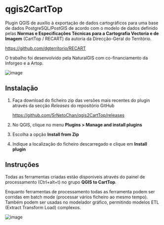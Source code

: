 # qgis2CartTop

Plugin QGIS de auxílio à exportação de dados cartográficos
para uma base de dados PostgreSQL/PostGIS de acordo com o modelo
de dados definido pelas **Normas e Especificações Técnicas para a
Cartografia Vectoria e de Imagem** (CartTop / RECART) da autoria da
Direcção-Geral do Território.

https://github.com/dgterritorio/RECART

O trabalho foi desenvolvido pela NaturalGIS com co-financiamento da Inforgeo e a Artop.

![image](https://user-images.githubusercontent.com/3607161/148868114-1dd07d95-eb57-4a6c-a5a2-64fbdb8b2f94.png)

## Instalação

1. Faça download do ficheiro zip das versões mais recentes do plugin através da
   secção *Releases* do repositório GitHub

   https://github.com/SrNetoChan/qgis2CartTop/releases

2. No QGIS, clique no menu **Plugins > Manage and install plugins**
3. Escolha a opção **Install from Zip**
4. Indique a localização do ficheiro descarregado e clique em **Install plugin**

## Instruções

Todas as ferramentas criadas estão disponiveis através do painel de processamento (Ctrl+alt+t) no grupo **QGIS to CartTop**.

Enquanto ferramentas de processamento todas as ferramenta podem ser corridas em batch mode (processar vários ficheiro ao mesmo tempo). Também podem ser usadas no modelador gráfico, permitindo modelos ETL (Extract Transform Load) complexos.

![image](https://user-images.githubusercontent.com/3607161/148867871-762e8a7c-6a39-450c-89d0-2ab99e09cb36.png)


